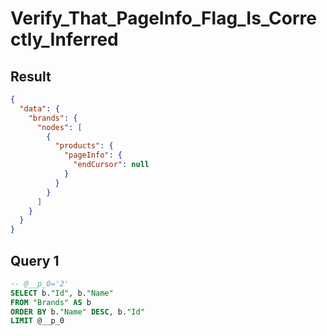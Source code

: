 # Verify_That_PageInfo_Flag_Is_Correctly_Inferred

## Result

```json
{
  "data": {
    "brands": {
      "nodes": [
        {
          "products": {
            "pageInfo": {
              "endCursor": null
            }
          }
        }
      ]
    }
  }
}
```

## Query 1

```sql
-- @__p_0='2'
SELECT b."Id", b."Name"
FROM "Brands" AS b
ORDER BY b."Name" DESC, b."Id"
LIMIT @__p_0
```

